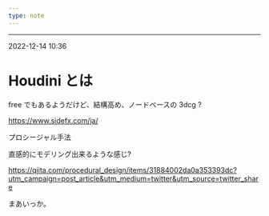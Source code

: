 ```yaml
---
type: note
---
```



---
2022-12-14  10:36

# Houdini とは

free でもあるようだけど、結構高め、ノードベースの 3dcg ?


https://www.sidefx.com/ja/

プロシージャル手法

直感的にモデリング出来るような感じ?

https://qiita.com/procedural_design/items/31884002da0a353393dc?utm_campaign=post_article&utm_medium=twitter&utm_source=twitter_share


まあいっか。